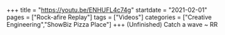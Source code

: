 +++
title = "https://youtu.be/ENHUFL4c74g"
startdate = "2021-02-01"
pages = ["Rock-afire Replay"]
tags = ["Videos"]
categories = ["Creative Engineering","ShowBiz Pizza Place"]
+++
(Unfinished) Catch a wave ~ RR
